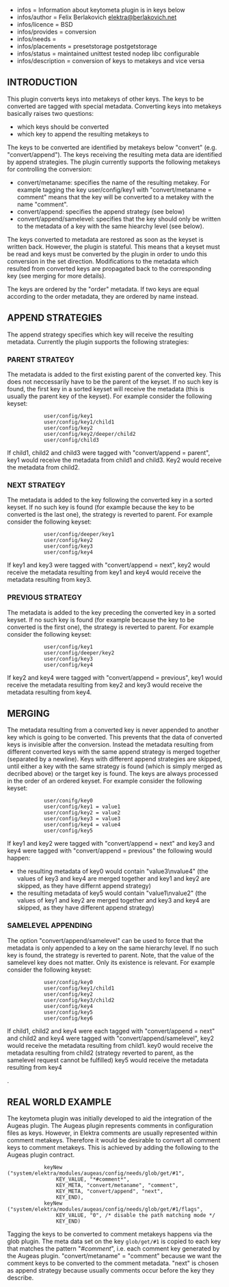 - infos = Information about keytometa plugin is in keys below
- infos/author = Felix Berlakovich <elektra@berlakovich.net>
- infos/licence = BSD
- infos/provides = conversion
- infos/needs =
- infos/placements = presetstorage postgetstorage
- infos/status = maintained unittest tested nodep libc configurable
- infos/description = conversion of keys to metakeys and vice versa

## INTRODUCTION ##

This plugin converts keys into metakeys of other keys.
The keys to be converted are tagged with special metadata.
Converting keys into metakeys basically raises two questions:
- which keys should be converted
- which key to append the resulting metakeys to

The keys to be converted are identified by metakeys below "convert" (e.g. "convert/append").
The keys receiving the resulting meta data are identified by append strategies.
The plugin currently supports the following metakeys for controlling the conversion:

- convert/metaname: specifies the name of the resulting metakey. For example tagging the key user/config/key1 with "convert/metaname = comment" means that the key will be converted to a metakey with the name "comment".
- convert/append: specifies the append strategy (see below)
- convert/append/samelevel: specifies that the key should only be written to the metadata of a key with the same hiearchy level (see below).

The keys converted to metadata are restored as soon as the keyset is written back.
However, the plugin is stateful. This means that a keyset must be read and keys must be
converted by the plugin in order to undo this conversion in the set direction.
Modifications to the metadata which resulted from converted keys are propagated back
to the corresponding key (see merging for more details).

The keys are ordered by the "order" metadata. If two keys are equal according to the order metadata,
they are ordered by name instead.



## APPEND STRATEGIES ##

The append strategy specifies which key will receive the resulting metadata.
Currently the plugin supports the following strategies:

### PARENT STRATEGY ###

The metadata is added to the first existing parent of the converted key.
This does not neccessarily have to be the parent of the keyset. If no such key is found,
the first key in a sorted keyset will receive the metadata (this is usually the parent key of the keyset).
For example consider the following keyset:

				user/config/key1
				user/config/key1/child1
				user/config/key2
				user/config/key2/deeper/child2
				user/config/child3

If child1, child2 and child3 were tagged with "convert/append = parent", key1 would receive
the metadata from child1 and child3. Key2 would receive the metadata from child2.

### NEXT STRATEGY ###

The metadata is added to the key following the converted key in a sorted keyset.
If no such key is found (for example because the key to be converted is the last one),
the strategy is reverted to parent. For example consider the following keyset:

				user/config/deeper/key1
				user/config/key2
				user/config/key3
				user/config/key4

If key1 and key3 were tagged with "convert/append = next", key2 would receive the metadata
resulting from key1 and key4 would receive the metadata resulting from key3.

### PREVIOUS STRATEGY ###

The metadata is added to the key preceding the converted key in a sorted keyset.
If no such key is found (for example because the key to be converted is the first one),
the strategy is reverted to parent. For example consider the following keyset:

				user/config/key1
				user/config/deeper/key2
				user/config/key3
				user/config/key4

If key2 and key4 were tagged with "convert/append = previous", key1 would receive the metadata
resulting from key2 and key3 would receive the metadata resulting from key4.



## MERGING ##

The metadata resulting from a converted key is never appended to another key which is going to
be converted. This prevents that the data of converted keys is invisible after the conversion.
Instead the metadata resulting from different converted keys with the same append strategy is
merged together (separated by a newline). Keys with different append strategies are skipped,
until either a key with the same strategy is found (which is simply merged as decribed above)
or the target key is found. The keys are always processed in the order of an ordered keyset.
For example consider the following keyset:

				user/conifg/key0
				user/config/key1 = value1
				user/config/key2 = value2
				user/config/key3 = value3
				user/config/key4 = value4
				user/config/key5

If key1 and key2 were tagged with "convert/append = next" and key3 and key4 were tagged with "convert/append = previous" the following would happen:
- the resulting metadata of key0 would contain "value3\nvalue4" (the values of key3 and key4 are merged together and key1 and key2 are skipped, as they have differnt append strategy)
- the resulting metadata of key5 would contain "value1\nvalue2" (the values of key1 and key2 are merged together and key3 and key4 are skipped, as they have different append strategy)



### SAMELEVEL APPENDING ###

The option "convert/append/samelevel" can be used to force that the metadata is only appended to a key on the same hierarchy level. If no such key is found, the strategy is reverted to parent. Note, that the value of the samelevel key does not matter. Only its existence is relevant. For example consider the following keyset:

				user/config/key0
				user/config/key1/child1
				user/config/key2
				user/config/key3/child2
				user/config/key4
				user/config/key5
				user/config/key6

If child1, child2 and key4 were each tagged with "convert/append = next" and child2 and key4 were tagged with "convert/append/samelevel", key2 would receive the metadata resulting from child1.
key0 would receive the metadata resulting from child2 (strategy reverted to parent, as the samelevel request cannot be fulfilled)
key5 would receive the metadata resulting from key4

.

## REAL WORLD EXAMPLE ##

The keytometa plugin was initially developed to aid the integration of the Augeas plugin. The Augeas plugin represents comments in configuration files as keys. However,
in Elektra comments are usually represented within comment metakeys. Therefore it would be desirable to convert all comment keys to comment metakeys. This is achieved
by adding the following to the Augeas plugin contract.

				keyNew ("system/elektra/modules/augeas/config/needs/glob/get/#1",
					KEY_VALUE, "*#comment*",
					KEY_META, "convert/metaname", "comment",
					KEY_META, "convert/append", "next",
					KEY_END),
				keyNew ("system/elektra/modules/augeas/config/needs/glob/get/#1/flags",
					KEY_VALUE, "0", /* disable the path matching mode */
					KEY_END)

Tagging the keys to be converted to comment metakeys happens via the glob plugin. The meta data set on the key `glob/get/#1` is copied to each key that matches the
pattern "*#comment*", i.e. each comment key generated by the Augeas plugin. "convert/metaname" = "comment" because we want the comment keys to be converted to the
comment metadata. "next" is chosen as append strategy because usually comments occur before the key they describe.
